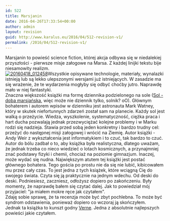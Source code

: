 ```yaml
---
id: 522
title: Marsjanin
date: 2016-04-26T17:33:54+00:00
author: admin
layout: revision
guid: http://www.karalus.eu/2016/04/512-revision-v1/
permalink: /2016/04/512-revision-v1/
---
```

Marsjanin to powieść science fiction, której akcja odbywa się w niedalekiej przyszłości - pierwsze misje załogowe na Marsa. Z każdej linijki tekstu bije niesamowity realizm.  
[<img class="alignleft wp-image-513 size-medium" title="marsjanin" src="/wp-content/uploads/2016/04/20160418_012458-e1461011999821-225x300.jpg?resize=225%2C300" alt="20160418_012458" width="225" height="300" srcset="/wp-content/uploads/2016/04/20160418_012458-e1461011999821.jpg?resize=225%2C300 225w, /wp-content/uploads/2016/04/20160418_012458-e1461011999821.jpg?resize=768%2C1024 768w, /wp-content/uploads/2016/04/20160418_012458-e1461011999821.jpg?w=2000 2000w" sizes="(max-width: 225px) 100vw, 225px" data-recalc-dims="1" />](/wp-content/uploads/2016/04/20160418_012458-e1461011999821.jpg)Wszystkie opisywane technologie, materiały, wynalazki istnieją lub są lekko ulepszonymi wersjami już istniejących. W zasadzie ma się wrażenie, że te wydarzenia mogłyby się odbyć choćby jutro. Naprawdę mało w niej fantastyki.  
Znaczna większość książki ma formę dziennika podzielonego na sole (<a href="https://pl.wikipedia.org/wiki/Sol_(doba_marsja%C5%84ska)" target="_blank">Sol - doba marsjańska</a>, więc może nie dziennik tylko, solnik? oO). Głównym bohaterem i autorem wpisów w dzienniku jest astronauta Mark Watney, który w skutek niefortunnych zdarzeń został sam na planecie. Każdy sol jest walką o przeżycie. Wiedza, wyszkolenie, systematyczność, ciężka praca i hart ducha pozwalają jednak przezwyciężać kolejne problemy i w Marku rodzi się nadzieja. Stawia przed sobą jeden konkretny i bardzo trudny cel: przeżyć do następnej misji załogowej i wrócić na Ziemię. Autor książki - Andy Weir z wykształcenia jest informatykiem i to czuć, tak bardzo to czuć. Autor do bólu zadbał o to, aby książka była realistyczna, dlatego uważam, że jednak trzeba co nieco wiedzieć o lotach kosmicznych, a przynajmniej znać podstawy fizyki i chemii, chociaż na poziomie gimnazjum. Inaczej, może wydać się nudna. Największym atutem tej książki jest postać głównego bohatera. Tego gościa po prostu nie da się nie lubić, kibicowałem mu przez cały czas. To jest jedna z tych książek, które wciągną Cię do swojego świata. Czyta się ją praktycznie na jednym wdechu. Od deski do deski. Podniesiesz, zaczniesz, odłożysz dopiero po zakończeniu. Były momenty, że naprawdę bałem się czytać dalej. Jak to powiedział mój przyjaciel: "ja miałem mokre ręce jak czytałem".  
Zdaję sobie sprawę, że ta recenzja może być zbyt pochlebna. To może być syndrom odstawienia, ponieważ dopiero co wczoraj ją skończyłem.  
Jednak ta książka to kunszt godny <a href="https://pl.wikipedia.org/wiki/Jules_Verne" target="_blank">Verne</a>. Jedna z absolutnie najlepszych powieści jakie czytałem.
